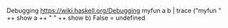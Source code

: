 
Debugging
https://wiki.haskell.org/Debugging
myfun a b | trace ("myfun " ++ show a ++ " " ++ show b) False = undefined

